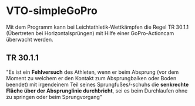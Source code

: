 # VTO-simpleGoPro

Mit dem Programm kann bei Leichtathletik-Wettkämpfen die Regel TR 30.1.1 (Übertreten bei Horizontalsprüngen) mit Hilfe einer GoPro-Actioncam überwacht werden.

## TR 30.1.1

"Es ist ein **Fehlversuch** des Athleten, wenn er beim Absprung (vor dem Moment zu welchem er den Kontakt zum Absprungbalken oder Boden beendet) mit irgendeinem Teil seines Sprungfußes/-schuhs die **senkrechte Fläche über der Absprunglinie durchbricht**, sei es beim Durchlaufen ohne zu springen oder beim Sprungvorgang"
